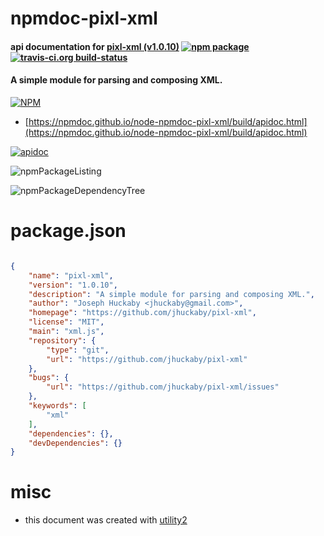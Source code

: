 # npmdoc-pixl-xml

#### api documentation for  [pixl-xml (v1.0.10)](https://github.com/jhuckaby/pixl-xml)  [![npm package](https://img.shields.io/npm/v/npmdoc-pixl-xml.svg?style=flat-square)](https://www.npmjs.org/package/npmdoc-pixl-xml) [![travis-ci.org build-status](https://api.travis-ci.org/npmdoc/node-npmdoc-pixl-xml.svg)](https://travis-ci.org/npmdoc/node-npmdoc-pixl-xml)

#### A simple module for parsing and composing XML.

[![NPM](https://nodei.co/npm/pixl-xml.png?downloads=true&downloadRank=true&stars=true)](https://www.npmjs.com/package/pixl-xml)

- [https://npmdoc.github.io/node-npmdoc-pixl-xml/build/apidoc.html](https://npmdoc.github.io/node-npmdoc-pixl-xml/build/apidoc.html)

[![apidoc](https://npmdoc.github.io/node-npmdoc-pixl-xml/build/screenCapture.buildCi.browser.%252Ftmp%252Fbuild%252Fapidoc.html.png)](https://npmdoc.github.io/node-npmdoc-pixl-xml/build/apidoc.html)

![npmPackageListing](https://npmdoc.github.io/node-npmdoc-pixl-xml/build/screenCapture.npmPackageListing.svg)

![npmPackageDependencyTree](https://npmdoc.github.io/node-npmdoc-pixl-xml/build/screenCapture.npmPackageDependencyTree.svg)



# package.json

```json

{
    "name": "pixl-xml",
    "version": "1.0.10",
    "description": "A simple module for parsing and composing XML.",
    "author": "Joseph Huckaby <jhuckaby@gmail.com>",
    "homepage": "https://github.com/jhuckaby/pixl-xml",
    "license": "MIT",
    "main": "xml.js",
    "repository": {
        "type": "git",
        "url": "https://github.com/jhuckaby/pixl-xml"
    },
    "bugs": {
        "url": "https://github.com/jhuckaby/pixl-xml/issues"
    },
    "keywords": [
        "xml"
    ],
    "dependencies": {},
    "devDependencies": {}
}
```



# misc
- this document was created with [utility2](https://github.com/kaizhu256/node-utility2)

